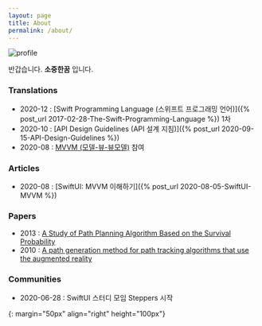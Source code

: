 ```yaml
---
layout: page
title: About
permalink: /about/
---
```


![profile]

반갑습니다. **소중한꿈** 입니다.

### Translations

* 2020-12 : [Swift Programming Language (스위프트 프로그래밍 언어)]({% post_url 2017-02-28-The-Swift-Programming-Language %}) 1차
* 2020-10 : [API Design Guidelines (API 설계 지침)]({% post_url 2020-09-15-API-Design-Guidelines %})
* 2020-08 : [MVVM (모델-뷰-뷰모델)](https://ko.wikipedia.org/wiki/모델-뷰-뷰모델) 참여

### Articles

* 2020-08 : [SwiftUI: MVVM 이해하기]({% post_url 2020-08-05-SwiftUI-MVVM %})

### Papers

* 2013 : [A Study of Path Planning Algorithm Based on the Survival Probability](https://link.springer.com/chapter/10.1007/978-3-642-33926-4_72)
* 2010 : [A path generation method for path tracking algorithms that use the augmented reality](https://ieeexplore.ieee.org/document/5670133)

### Communities

* 2020-06-28 : SwiftUI 스터디 모임 Steppers 시작

[profile]: /assets/Me/Memoji.jpeg
{: margin="50px" align="right" height="100px"}

